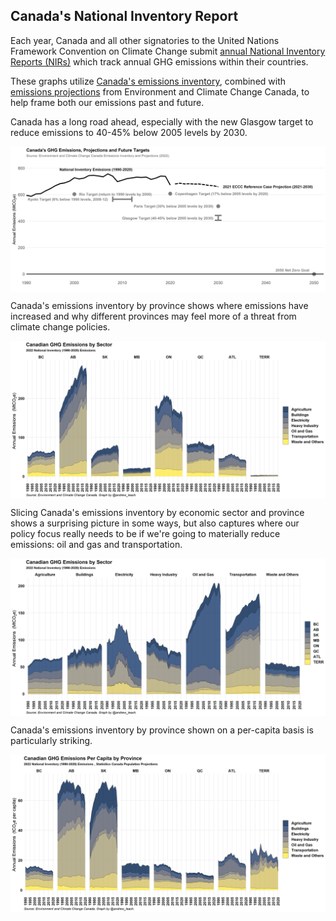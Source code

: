 ## Canada's National Inventory Report

Each year, Canada and all other signatories to the United Nations Framework Convention on Climate Change submit [annual National Inventory Reports (NIRs)](https://unfccc.int/ghg-inventories-annex-i-parties/2021) which track annual GHG emissions within their countries.

These graphs utilize [Canada's emissions inventory](https://www.canada.ca/en/environment-climate-change/services/climate-change/greenhouse-gas-emissions/inventory.html), combined with [emissions projections](https://www.canada.ca/en/environment-climate-change/services/climate-change/greenhouse-gas-emissions/projections.html) from Environment and Climate Change Canada, to help frame both our emissions past and future.


Canada has a long road ahead, especially with the new Glasgow target to reduce emissions to 40-45% below 2005 levels by 2030.

<a href="images/emissions_and_targets_simple.png" target="_blank">
  <img border="0" align="center"  src="images/emissions_and_targets_simple.png"/>
</a>


Canada's emissions inventory by province shows where emissions have increased and why different provinces may feel more of a threat from climate change policies.

<a href="images/inventory_prov.png" target="_blank">
  <img border="0" align="center"  src="images/inventory_prov.png"/>
</a>

Slicing Canada's emissions inventory by economic sector and province shows a surprising picture in some ways, but also captures where our policy focus really needs to be if we're going to materially reduce emissions: oil and gas and transportation.

<a href="images/inventory_sector.png" target="_blank">
  <img border="0" align="center"  src="images/inventory_sector.png"/>
</a>

Canada's emissions inventory by province shown on a per-capita basis is particularly striking.

<a href="images/inventory_prov_pc.png" target="_blank">
  <img border="0" align="center"  src="images/inventory_prov_pc.png"/>
</a>
